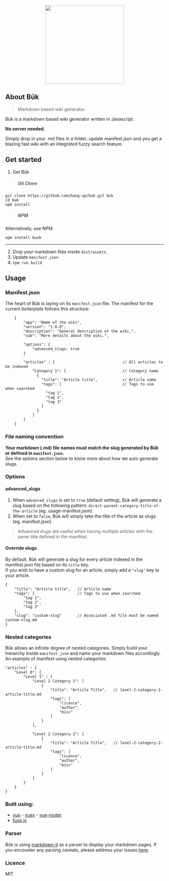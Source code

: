 <p align="center"><img src="http://groundedrob.com/images/projects/buk.png" height='250px'></p>

## About Bük
> Markdown based wiki generator.

Bük is a markdown based wiki generator written in Javascript.  

**No server needed.**

Simply drop in your .md files in a folder, update manifest.json and you get a blazing fast wiki with an integrated fuzzy search feature.

## Get started

1) Get Bük
> ##### Git Clone
```
git clone https://github.com/hang-up/buk.git buk
cd buk
npm install
```

> ##### NPM
Alternatively, use NPM.

```
npm install buuk
```
---

2) Drop your markdown files inside `dist/assets`.
3) Update `manifest.json`
4) `npm run build`


## Usage
### Manifest.json

The heart of Bük is laying on its `manifest.json` file. The manifest for the current boilerplate follows this structure:
```
    {
        "app": "Name of the wiki",
        "version": "1.0.0",
        "description": "General description of the wiki.",
        "sub": "More details about the wiki.",
        
        "options": {
            "advanced_slugs: true
        }

        "articles" : {                              // All articles to be indexed
            "Category 1": [                         // Category name
              {
                "title": "Article title",           // Article name
                "tags": [                           // Tags to use when searched
                  "tag 1",
                  "tag 2",
                  "tag 3"
                ]
              }
            ]
        }
    }
```

### File naming convention
**Your markdown (.md) file names must match the slug generated by Bük or defined in `manifest.json`.**  
See the options section below to know more about how we auto generate slugs.

### Options
#### advanced_slugs
1. When `advanced_slugs` is set to `true` (default setting), Bük will generate a slug based on the following pattern: `direct-parent-category-title-of-the-article` (eg. usage-manifest.json).
2. When set to `false`, Bük will simply take the title of the article as slugs (eg. manifest.json)

> Advanced slugs are useful when having multiple articles with the same title defined in the manifest.

#### Override slugs
By default, Bük will generate a slug for every article indexed in the manifest.json file based on its `title` key.  
If you wish to have a custom slug for an article, simply add a `"slug"` key to your article.
```
{
    "title": "Article title",   // Article name
    "tags": [                   // Tags to use when searched
        "tag 1",
        "tag 2",
        "tag 3"
    ],
    "slug": "custom-slug"       // Associated .md file must be named custom-slug.md
}
```

### Nested categories
Bük allows an infinite degree of nested categories. Simply build your hierarchy inside `manifest.json` and name your markdown files accordingly. 
An example of manifest using nested categories:
```
"articles" : {
    "Level 0": {
        "Level 1" : {
            "Level 2 Category 1": [
                {
                    "title": "Article Title",   // level-2-category-1-article-title.md
                    "tags": [
                        "licence",
                        "author",
                        "misc"
                    ]
                }
            ],
            
            "Level 2 Category 2": [
                {
                    "title": "Article Title",   // level-2-category-2-article-title.md
                    "tags": [
                        "licence",
                        "author",
                        "misc"
                    ]
                }
            ]
        }
    }
}
```

### Built using:
* [vue](https://vuejs.org/) -  [vuex](https://vuex.vuejs.org) - [vue-router](https://router.vuejs.org)
* [fuse.js](http:http://fusejs.io/)

### Parser
Bük is using [markdown-it](https://github.com/markdown-it/markdown-it) as a parser to display your markdown pages. If you encounter any parsing caveats, please address your issues [here](https://github.com/markdown-it/markdown-it/issues).  

### Licence
MIT


